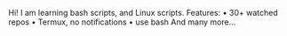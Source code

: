 Hi! I am learning bash scripts, and Linux scripts.
Features:
• 30+ watched repos
• Termux, no notifications
• use bash
And many more...
